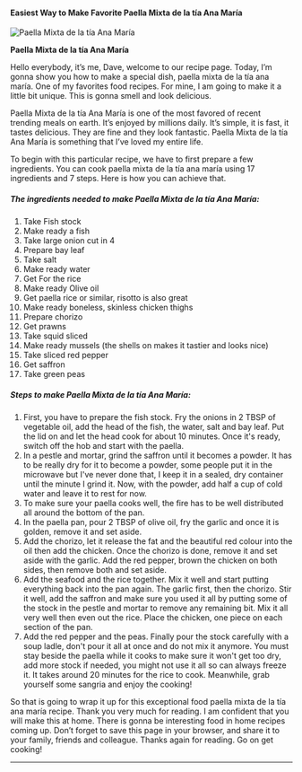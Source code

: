             

#### Easiest Way to Make Favorite Paella Mixta de la tía Ana María

![Paella Mixta de la tía Ana María](https://img-global.cpcdn.com/recipes/f42bed0abea12d78/751x532cq70/paella-mixta-de-la-tia-ana-maria-recipe-main-photo.jpg)

**Paella Mixta de la tía Ana María**

Hello everybody, it’s me, Dave, welcome to our recipe page. Today, I’m gonna show you how to make a special dish, paella mixta de la tía ana maría. One of my favorites food recipes. For mine, I am going to make it a little bit unique. This is gonna smell and look delicious.

Paella Mixta de la tía Ana María is one of the most favored of recent trending meals on earth. It’s enjoyed by millions daily. It’s simple, it is fast, it tastes delicious. They are fine and they look fantastic. Paella Mixta de la tía Ana María is something that I’ve loved my entire life.

To begin with this particular recipe, we have to first prepare a few ingredients. You can cook paella mixta de la tía ana maría using 17 ingredients and 7 steps. Here is how you can achieve that.

##### The ingredients needed to make Paella Mixta de la tía Ana María:

1.  Take Fish stock
2.  Make ready a fish
3.  Take large onion cut in 4
4.  Prepare bay leaf
5.  Take salt
6.  Make ready water
7.  Get For the rice
8.  Make ready Olive oil
9.  Get paella rice or similar, risotto is also great
10.  Make ready boneless, skinless chicken thighs
11.  Prepare chorizo
12.  Get prawns
13.  Take squid sliced
14.  Make ready mussels (the shells on makes it tastier and looks nice)
15.  Take sliced red pepper
16.  Get saffron
17.  Take green peas

##### Steps to make Paella Mixta de la tía Ana María:

1.  First, you have to prepare the fish stock. Fry the onions in 2 TBSP of vegetable oil, add the head of the fish, the water, salt and bay leaf. Put the lid on and let the head cook for about 10 minutes. Once it's ready, switch off the hob and start with the paella.
2.  In a pestle and mortar, grind the saffron until it becomes a powder. It has to be really dry for it to become a powder, some people put it in the microwave but I've never done that, I keep it in a sealed, dry container until the minute I grind it. Now, with the powder, add half a cup of cold water and leave it to rest for now.
3.  To make sure your paella cooks well, the fire has to be well distributed all around the bottom of the pan.
4.  In the paella pan, pour 2 TBSP of olive oil, fry the garlic and once it is golden, remove it and set aside.
5.  Add the chorizo, let it release the fat and the beautiful red colour into the oil then add the chicken. Once the chorizo is done, remove it and set aside with the garlic. Add the red pepper, brown the chicken on both sides, then remove both and set aside.
6.  Add the seafood and the rice together. Mix it well and start putting everything back into the pan again. The garlic first, then the chorizo. Stir it well, add the saffron and make sure you used it all by putting some of the stock in the pestle and mortar to remove any remaining bit. Mix it all very well then even out the rice. Place the chicken, one piece on each section of the pan.
7.  Add the red pepper and the peas. Finally pour the stock carefully with a soup ladle, don't pour it all at once and do not mix it anymore. You must stay beside the paella while it cooks to make sure it won't get too dry, add more stock if needed, you might not use it all so can always freeze it. It takes around 20 minutes for the rice to cook. Meanwhile, grab yourself some sangria and enjoy the cooking!

So that is going to wrap it up for this exceptional food paella mixta de la tía ana maría recipe. Thank you very much for reading. I am confident that you will make this at home. There is gonna be interesting food in home recipes coming up. Don’t forget to save this page in your browser, and share it to your family, friends and colleague. Thanks again for reading. Go on get cooking!

* * *
